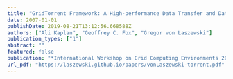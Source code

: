 ```yaml
---
title: "GridTorrent Framework: A High-performance Data Transfer and Data Sharing Framework for Scientific Computing"
date: 2007-01-01
publishDate: 2019-08-21T13:12:56.668588Z
authors: ["Ali Kaplan", "Geoffrey C. Fox", "Gregor von Laszewski"]
publication_types: ["1"]
abstract: ""
featured: false
publication: "*International Workshop on Grid Computing Environments 2007 (GCE07)*"
url_pdf: "https://laszewski.github.io/papers/vonLaszewski-torrent.pdf"
---
```


